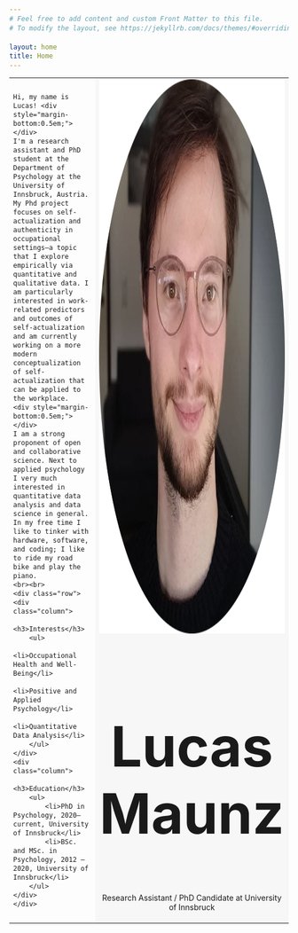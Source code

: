 ```yaml
---
# Feel free to add content and custom Front Matter to this file.
# To modify the layout, see https://jekyllrb.com/docs/themes/#overriding-theme-defaults

layout: home
title: Home
---
```


<link href="https://cdnjs.cloudflare.com/ajax/libs/font-awesome/5.15.3/css/all.min.css" rel="stylesheet">

<style type="text/css">

 /* Style all font awesome icons */
.fab {
  padding: 7px;
}
.fas {
  padding: 7px;
}
.fab:hover { 
    opacity: 0.7;
}
.fas:hover { 
    opacity: 0.7;
}
.row {
  display: flex;
}
.column {
  flex: 50%;
  padding: 5px;
}

</style>
 


<table cellpadding="2" cellspacing="0" border="0">
<tr>
<td>

    Hi, my name is Lucas! <div style="margin-bottom:0.5em;"></div>
    I'm a research assistant and PhD student at the Department of Psychology at the University of Innsbruck, Austria. My Phd project focuses on self-actualization and authenticity in occupational settings—a topic that I explore empirically via quantitative and qualitative data. I am particularly interested in work-related predictors and outcomes of self-actualization and am currently working on a more modern conceptualization of self-actualization that can be applied to the workplace. 
    <div style="margin-bottom:0.5em;"></div>
    I am a strong proponent of open and collaborative science. Next to applied psychology I very much interested in quantitative data analysis and data science in general. In my free time I like to tinker with hardware, software, and coding; I like to ride my road bike and play the piano.
    <br><br>
    <div class="row">
    <div class="column">
        <h3>Interests</h3>
        <ul>
            <li>Occupational Health and Well-Being</li>
            <li>Positive and Applied Psychology</li>
            <li>Quantitative Data Analysis</li>
        </ul> 
    </div>
    <div class="column">
        <h3>Education</h3>
        <ul>
            <li>PhD in Psychology, 2020–current, University of Innsbruck</li>
            <li>BSc. and MSc. in Psychology, 2012 – 2020, University of Innsbruck</li>
        </ul>
    </div>
    </div> 
</td>
<td style="background-color:#f7f7f7"> 
    <img src="/assets/images/profile/me.png" width="1000" height="1000" /> <br> <center><h2 style="font-size:100px;"> Lucas Maunz</h2> 
    Research Assistant / PhD Candidate at University of Innsbruck <br>
  <a href="https://www.researchgate.net/profile/Lucas-Maunz/" class="fab fa-researchgate fa-2x"></a>
  <a href="https://github.com/semluc/" class="fab fa-github fa-2x"></a>
  <a href="mailto:lucas.maunz@uibk.ac.at" class="fas fa-envelope fa-2x"></a>
  <a href="https://www.uibk.ac.at/psychologie/mitarbeiter/maunz/" class="fas fa-university fa-2x"></a>
  </center> 
</td>
</tr>
</table>


 
